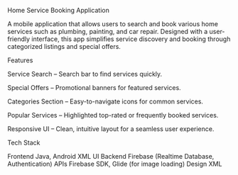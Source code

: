 Home Service Booking Application

A mobile application that allows users to search and book various home services such as plumbing, painting, and car repair. Designed with a user-friendly interface, this app simplifies service discovery and booking through categorized listings and special offers.

Features

Service Search – Search bar to find services quickly.

Special Offers – Promotional banners for featured services.

Categories Section – Easy-to-navigate icons for common services.

Popular Services – Highlighted top-rated or frequently booked services.

Responsive UI – Clean, intuitive layout for a seamless user experience.


Tech Stack

Frontend	Java, Android XML UI
Backend	Firebase (Realtime Database, Authentication)
APIs	Firebase SDK, Glide (for image loading)
Design	XML

